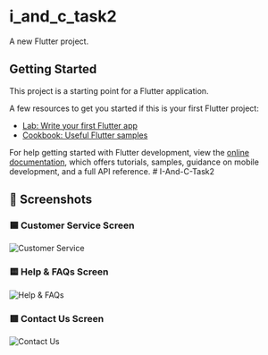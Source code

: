 # i_and_c_task2

A new Flutter project.

## Getting Started

This project is a starting point for a Flutter application.

A few resources to get you started if this is your first Flutter project:

- [Lab: Write your first Flutter app](https://docs.flutter.dev/get-started/codelab)
- [Cookbook: Useful Flutter samples](https://docs.flutter.dev/cookbook)

For help getting started with Flutter development, view the
[online documentation](https://docs.flutter.dev/), which offers tutorials,
samples, guidance on mobile development, and a full API reference.
#   I - A n d - C - T a s k 2 
 
 
## 📸 Screenshots

### 🟦 Customer Service Screen
![Customer Service](screenshots/customer_service.png)

### 🟨 Help & FAQs Screen
![Help & FAQs](screenshots/help_faqs.png)

### 🟥 Contact Us Screen
![Contact Us](screenshots/contact_us.png)

